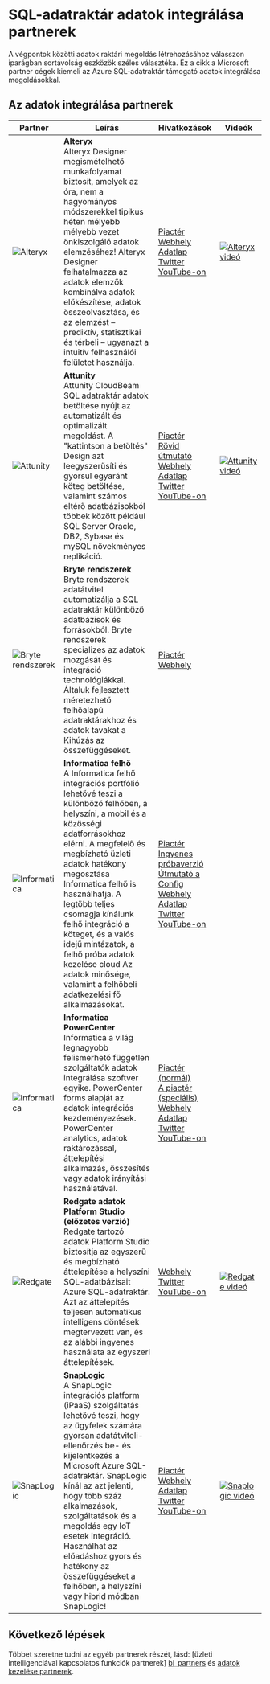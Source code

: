 <properties
   pageTitle="SQL-adatraktár adatok integrálása partnerek |} Microsoft Azure"
   description="Külső partnerek az Azure SQL-adatraktár támogató adatok integrálása megoldások listája."
   services="sql-data-warehouse"
   documentationCenter="NA"
   authors="jrowlandjones"
   manager="barbkess"
   editor=""/>

<tags
   ms.service="sql-data-warehouse"
   ms.devlang="NA"
   ms.topic="article"
   ms.tgt_pltfrm="NA"
   ms.workload="data-services"
   ms.date="08/17/2016"
   ms.author="jrj;barbkess;sonyama"/>

# <a name="sql-data-warehouse-data-integration-partners"></a>SQL-adatraktár adatok integrálása partnerek

A végpontok közötti adatok raktári megoldás létrehozásához válasszon iparágban sortávolság eszközök széles választéka. Ez a cikk a Microsoft partner cégek kiemeli az Azure SQL-adatraktár támogató adatok integrálása megoldásokkal.

## <a name="our-data-integration-partners"></a>Az adatok integrálása partnerek

| Partner | Leírás | Hivatkozások | Videók |
| ------- | ----------- |------ | ------ |
| ![Alteryx][1] | **Alteryx**<br> Alteryx Designer megismételhető munkafolyamat biztosít, amelyek az óra, nem a hagyományos módszerekkel tipikus héten mélyebb mélyebb vezet önkiszolgáló adatok elemzéséhez! Alteryx Designer felhatalmazza az adatok elemzők kombinálva adatok előkészítése, adatok összeolvasztása, és az elemzést – prediktív, statisztikai és térbeli – ugyanazt a intuitív felhasználói felületet használja. | [Piactér][alteryx_marketplace]<br>[Webhely][alteryx_designer_website]<br>[Adatlap][alteryx_designer_datasheet]<br>[Twitter][alteryx_designer_twitter]<br>[YouTube-on][alteryx_designer_youtube] | [![Alteryx videó](./media/sql-data-warehouse-partner-data-integration/alteryx_designer_video.jpg)](https://www.youtube.com/watch?v=CdqSDPyNDKc) |
| ![Attunity][2] | **Attunity**<br>Attunity CloudBeam SQL adatraktár adatok betöltése nyújt az automatizált és optimalizált megoldást. A "kattintson a betöltés" Design azt leegyszerűsíti és gyorsul egyaránt köteg betöltése, valamint számos eltérő adatbázisokból többek között például SQL Server Oracle, DB2, Sybase és mySQL növekményes replikáció. | [Piactér][attunity_marketplace]<br>[Rövid útmutató][attunity_quickstart]<br>[Webhely][attunity_cloudbeam_website]<br>[Adatlap][attunity_cloudbeam_datasheet]<br>[Twitter][attunity_cloudbeam_twitter]<br>[YouTube-on][attunity_cloudbeam_youtube] | [![Attunity videó](./media/sql-data-warehouse-partner-data-integration/attunity_video.jpg)](https://www.youtube.com/watch?v=w14zuSjMlok) |
| ![Bryte rendszerek][3] | **Bryte rendszerek**<br>Bryte rendszerek adatátvitel automatizálja a SQL adatraktár különböző adatbázisok és forrásokból. Bryte rendszerek specializes az adatok mozgását és integráció technológiákkal. Általuk fejlesztett méretezhető felhőalapú adatraktárakhoz és adatok tavakat a Kihúzás az összefüggéseket. | [Piactér][bryte_systems_marketplace]<br>[Webhely][bryte_systems_azure_website] | |
| ![Informatica][4] | **Informatica felhő**<br>A Informatica felhő integrációs portfólió lehetővé teszi a különböző felhőben, a helyszíni, a mobil és a közösségi adatforrásokhoz elérni. A megfelelő és megbízható üzleti adatok hatékony megosztása Informatica felhő is használhatja. A legtöbb teljes csomagja kínálunk felhő integráció a köteget, és a valós idejű mintázatok, a felhő próba adatok kezelése cloud Az adatok minősége, valamint a felhőbeli adatkezelési fő alkalmazásokat. | [Piactér][informatica_Cloud_Services_marketplace]<br>[Ingyenes próbaverzió][informatica_cloud_free_trial]<br>[Útmutató a Config][informatica_cloud_services_config]<br>[Webhely][informatica_Cloud_Services_website]<br>[Adatlap][informatica_cloud_datasheet]<br>[Twitter][informatica_cloud_twitter]<br>[YouTube-on][informatica_cloud_youtube] | |
| ![Informatica][4] | **Informatica PowerCenter**<br>Informatica a világ legnagyobb felismerhető független szolgáltatók adatok integrálása szoftver egyike. PowerCenter forms alapját az adatok integrációs kezdeményezések. PowerCenter analytics, adatok raktározással, áttelepítési alkalmazás, összesítés vagy adatok irányítási használatával. | [Piactér (normál)][informatica_PowerCenter_std_marketplace]<br>[A piactér (speciális)][informatica_PowerCenter_adv_marketplace]<br>[Webhely][informatica_PowerCenter_website]<br>[Adatlap][informatica_powercenter_datasheet]<br>[Twitter][informatica_powercenter_twitter]<br>[YouTube-on][informatica_powercenter_youtube] | |
| ![Redgate][5] | **Redgate adatok Platform Studio (előzetes verzió)**<br>Redgate tartozó adatok Platform Studio biztosítja az egyszerű és megbízható áttelepítése a helyszíni SQL-adatbázisait Azure SQL-adatraktár. Azt az áttelepítés teljesen automatikus intelligens döntések megtervezett van, és az alábbi ingyenes használata az egyszeri áttelepítések. | [Webhely][redgate_website]<br>[Twitter][redgate_twitter]<br>[YouTube-on][redgate_youtube] | [![Redgate videó](./media/sql-data-warehouse-partner-data-integration/redgate_video.jpg)](https://www.youtube.com/watch?v=IR9HNvnU46s) |
| ![SnapLogic][6] | **SnapLogic**<br>A SnapLogic integrációs platform (iPaaS) szolgáltatás lehetővé teszi, hogy az ügyfelek számára gyorsan adatátviteli-ellenőrzés be- és kijelentkezés a Microsoft Azure SQL-adatraktár.  SnapLogic kínál az azt jelenti, hogy több száz alkalmazások, szolgáltatások és a megoldás egy IoT esetek integráció. Használhat az előadáshoz gyors és hatékony az összefüggéseket a felhőben, a helyszíni vagy hibrid módban SnapLogic! | [Piactér][snaplogic_marketplace]<br>[Webhely][snaplogic_website]<br>[Adatlap][snaplogic_datasheet]<br>[Twitter][snaplogic_twitter]<br>[YouTube-on][snaplogic_youtube] | [![Snaplogic videó](./media/sql-data-warehouse-partner-data-integration/snaplogic_video.jpg)](https://www.youtube.com/watch?v=YiJCwObOh5Y) |

## <a name="next-steps"></a>Következő lépések

Többet szeretne tudni az egyéb partnerek részét, lásd: [üzleti intelligenciával kapcsolatos funkciók partnerek] [ bi_partners] és [adatok kezelése partnerek][dm_partners].

<!--Image references-->
[1]: ./media/sql-data-warehouse-partner-data-integration/alteryx_logo.png
[2]: ./media/sql-data-warehouse-partner-data-integration/attunity_logo.png
[3]: ./media/sql-data-warehouse-partner-data-integration/bryte_systems_logo.png
[4]: ./media/sql-data-warehouse-partner-data-integration/informatica_logo.png
[5]: ./media/sql-data-warehouse-partner-data-integration/redgate_logo.png
[6]: ./media/sql-data-warehouse-partner-data-integration/snaplogic_logo.png


<!--Article links-->
[bi_partners]: ./sql-data-warehouse-partner-business-intelligence.md
[dm_partners]: ./sql-data-warehouse-partner-data-management.md
[di_partners]: ./sql-data-warehouse-partner-data-integration.md

<!--ebook Links-->

<!--Configuration Guides-->
[informatica_cloud_services_config]:https://kb.informatica.com/proddocs/Product%20Documentation/5/IC_Winter2016_MicrosoftAzureSQLDataWarehouseConnectorGuide_en.pdf

<!--Datasheet Links-->
[alteryx_designer_datasheet]:http://www.alteryx.com/sites/default/files/resources/files/alt-designer-ds.pdf
[attunity_cloudbeam_datasheet]:http://www.attunity.com/sites/default/files/content/attunity-azure-solution-sheet.pdf
<!--[bryte_systems_azure_datasheet]:-->
[informatica_cloud_datasheet]:https://www.informatica.com/content/dam/informatica-com/global/amer/us/collateral/data-sheet/cloud-integration-platform_data-sheet_2711.pdf
[informatica_powercenter_datasheet]:https://www.informatica.com/content/dam/informatica-com/global/amer/us/collateral/brochure/powercenter_brochure_6659.pdf
[snaplogic_datasheet]:http://campaigns.snaplogic.com/rs/055-FYJ-916/images/SnapLogic-for-Microsoft-Cortana.pdf

<!--Free Trial-->
[informatica_cloud_free_trial]:https://www.informatica.com/products/cloud-integration/connectivity/microsoft-azure-connector.html

<!--Website Links -->
[alteryx_designer_website]:http://www.alteryx.com/products/alteryx-designer/
[attunity_cloudbeam_website]:http://www.attunity.com/attunity-cloudbeam-for-azure/
[bryte_systems_azure_website]:http://www.bryte.com.au/azure-integration/
[informatica_Cloud_Services_website]:https://www.informatica.com/products/cloud-integration.html
[informatica_PowerCenter_website]:https://www.informatica.com/products/data-integration/powercenter.html
[redgate_website]:http://dataplatformstudio.com/
[snaplogic_website]:https://www.snaplogic.com/solutions/microsoft-cortana-analytics-integration/

<!--Marketplace Links -->
[alteryx_marketplace]:https://azure.microsoft.com/en-us/marketplace/partners/alteryx/alteryx-designer/
[attunity_marketplace]:https://azure.microsoft.com/en-gb/marketplace/partners/attunity-cloudbeam/cloudbeam-dw-byol/ 
[bryte_systems_marketplace]:https://azure.microsoft.com/en-gb/marketplace/partners/bryte/bryteflow-cdc-free-trial/ 
[informatica_Cloud_Services_marketplace]:https://azure.microsoft.com/en-us/marketplace/partners/informatica-cloud/informatica-cloud/
[informatica_PowerCenter_std_marketplace]:https://azure.microsoft.com/en-us/marketplace/partners/informatica/informatica-powercenter-standard-10-0pc-std-10-0-windows/
[informatica_PowerCenter_adv_marketplace]:https://azure.microsoft.com/en-us/marketplace/partners/informatica/informatica-powercenter-advanced-10-0pc-adv-10-0-ubuntu/ 
<!--[redgate_marketplace]:-->
[snaplogic_marketplace]:https://azure.microsoft.com/en-us/marketplace/partners/snaplogic/snaplogic-elastic-integration-windows/ 

<!--Quickstart_links-->
[attunity_quickstart]:http://www.attunity.com/sites/default/files/product_resource/quick_start_guide_attunity_cloudbeam_for_microsoft_azure.pdf

<!--PressRelease_links-->
[alteryx_designer_press]:https://www.alteryx.com/press-releases/alteryx-now-enables-data-analysts-to-perform-in-database-blending-in-microsoft-azure 
[attunity_cloudbeam_press]:http://www.attunity.com/news/attunity-launches-cloud-data-warehouse-solutions-microsoft-azure
[bryte_systems_azure_press]:http://medianet.com.au/releases/release-details?id=837667
<!--[informatica_Cloud_Services_press]:-->
<!--[informatica_PowerCenter_press]:-->
<!--[redgate_press]:-->
[snaplogic_press]:https://www.snaplogic.com/press-releases/snaplogic-introduces-support-for-microsoft-azure-sql-data-warehouse

<!--YouTube-->
[alteryx_designer_youtube]:https://www.youtube.com/user/alteryx
[attunity_cloudbeam_youtube]:https://www.youtube.com/user/Attunity
<!--[bryte_systems_azure_youtube]:-->
[informatica_Cloud_youtube]:https://www.youtube.com/user/InformaticaOnDemand
[informatica_PowerCenter_youtube]:https://www.youtube.com/user/InformaticaCorp
[redgate_youtube]:https://www.youtube.com/user/RedGateVideos
[snaplogic_youtube]:https://www.youtube.com/user/snapLogicInc

<!--Twitter-->
[alteryx_designer_twitter]:https://twitter.com/alteryx
[attunity_cloudbeam_twitter]:https://twitter.com/attunity
<!--[bryte_systems_azure_twitter]:-->
[informatica_cloud_twitter]:https://twitter.com/infacloud
[informatica_powercenter_twitter]:https://twitter.com/Informatica
[redgate_twitter]:https://twitter.com/DataPlatform_S
[snaplogic_twitter]:https://twitter.com/snaplogic
